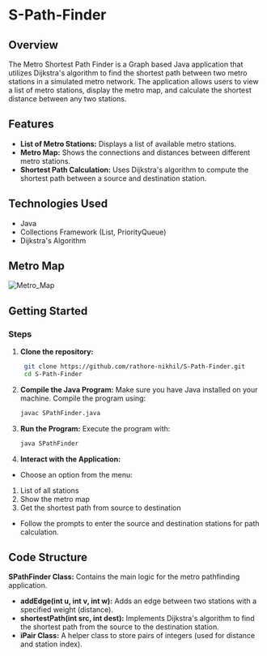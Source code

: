 # S-Path-Finder

## Overview
The Metro Shortest Path Finder is a Graph based Java application that utilizes Dijkstra's algorithm to find the shortest path between two metro stations in a simulated metro network. The application allows users to view a list of metro stations, display the metro map, and calculate the shortest distance between any two stations.


## Features
* **List of Metro Stations:** Displays a list of available metro stations.
* **Metro Map:** Shows the connections and distances between different metro stations.
* **Shortest Path Calculation:** Uses Dijkstra's algorithm to compute the shortest path between a source and destination station.


## Technologies Used
* Java
* Collections Framework (List, PriorityQueue)
* Dijkstra's Algorithm

## Metro Map
![Metro_Map](https://github.com/user-attachments/assets/1f5e0ca2-4ab3-4d02-85b5-f507cfd99bf6)

## Getting Started

### Steps

1. **Clone the repository:**
   ```bash
    git clone https://github.com/rathore-nikhil/S-Path-Finder.git
    cd S-Path-Finder

2. **Compile the Java Program:** Make sure you have Java installed on your machine. Compile the program using:
   ```bash
   javac SPathFinder.java

3. **Run the Program:** Execute the program with:
   ```bash
   java SPathFinder

4. **Interact with the Application:**
* Choose an option from the menu:
 1. List of all stations
 2. Show the metro map
 3. Get the shortest path from source to destination
* Follow the prompts to enter the source and destination stations for path calculation.

## Code Structure
**SPathFinder Class:** Contains the main logic for the metro pathfinding application.
* **addEdge(int u, int v, int w):** Adds an edge between two stations with a specified weight (distance).
* **shortestPath(int src, int dest):** Implements Dijkstra's algorithm to find the shortest path from the source to the destination station.
* **iPair Class:** A helper class to store pairs of integers (used for distance and station index).

